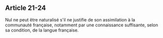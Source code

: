 Article 21-24
----
Nul ne peut être naturalisé s'il ne justifie de son assimilation à la communauté
française, notamment par une connaissance suffisante, selon sa condition, de la
langue française.
